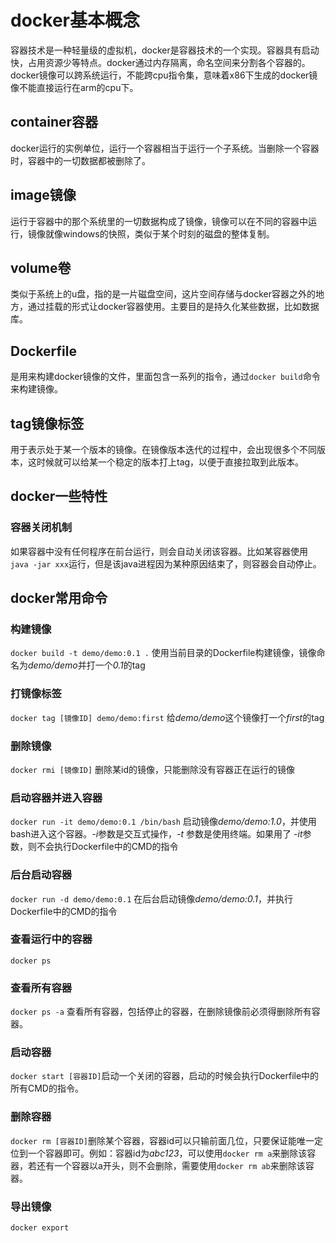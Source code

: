 # docker基本概念

容器技术是一种轻量级的虚拟机，docker是容器技术的一个实现。容器具有启动快，占用资源少等特点。docker通过内存隔离，命名空间来分割各个容器的。  
docker镜像可以跨系统运行，不能跨cpu指令集，意味着x86下生成的docker镜像不能直接运行在arm的cpu下。

## container容器

docker运行的实例单位，运行一个容器相当于运行一个子系统。当删除一个容器时，容器中的一切数据都被删除了。

## image镜像

运行于容器中的那个系统里的一切数据构成了镜像，镜像可以在不同的容器中运行，镜像就像windows的快照，类似于某个时刻的磁盘的整体复制。

## volume卷

类似于系统上的u盘，指的是一片磁盘空间，这片空间存储与docker容器之外的地方，通过挂载的形式让docker容器使用。主要目的是持久化某些数据，比如数据库。

## Dockerfile

是用来构建docker镜像的文件，里面包含一系列的指令，通过`docker build`命令来构建镜像。

## tag镜像标签

用于表示处于某一个版本的镜像。在镜像版本迭代的过程中，会出现很多个不同版本，这时候就可以给某一个稳定的版本打上tag，以便于直接拉取到此版本。

## docker一些特性

### 容器关闭机制

如果容器中没有任何程序在前台运行，则会自动关闭该容器。比如某容器使用`java -jar xxx`运行，但是该java进程因为某种原因结束了，则容器会自动停止。

## docker常用命令

### 构建镜像

`docker build -t demo/demo:0.1 .` 使用当前目录的Dockerfile构建镜像，镜像命名为*demo/demo*并打一个*0.1*的tag  

### 打镜像标签

`docker tag [镜像ID] demo/demo:first` 给*demo/demo*这个镜像打一个*first*的tag

### 删除镜像

`docker rmi [镜像ID]` 删除某id的镜像，只能删除没有容器正在运行的镜像

### 启动容器并进入容器

`docker run -it demo/demo:0.1 /bin/bash` 启动镜像*demo/demo:1.0*，并使用bash进入这个容器。*-i*参数是交互式操作，*-t* 参数是使用终端。如果用了 *-it*参数，则不会执行Dockerfile中的CMD的指令

### 后台启动容器

`docker run -d demo/demo:0.1` 在后台启动镜像*demo/demo:0.1*，并执行Dockerfile中的CMD的指令

### 查看运行中的容器

`docker ps`

### 查看所有容器

`docker ps -a` 查看所有容器，包括停止的容器，在删除镜像前必须得删除所有容器。

### 启动容器

`docker start [容器ID]`启动一个关闭的容器，启动的时候会执行Dockerfile中的所有CMD的指令。

### 删除容器

`docker rm [容器ID]`删除某个容器，容器id可以只输前面几位，只要保证能唯一定位到一个容器即可。例如：容器id为*abc123*，可以使用`docker rm a`来删除该容器，若还有一个容器以a开头，则不会删除，需要使用`docker rm ab`来删除该容器。

### 导出镜像

`docker export`

